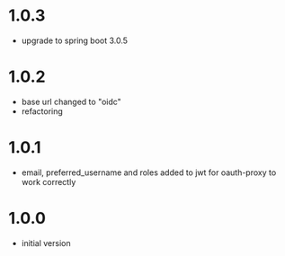 # 1.0.3
- upgrade to spring boot 3.0.5            

# 1.0.2
- base url changed to "oidc"
- refactoring

# 1.0.1
- email, preferred_username and roles added to jwt for oauth-proxy to work correctly

# 1.0.0
- initial version
